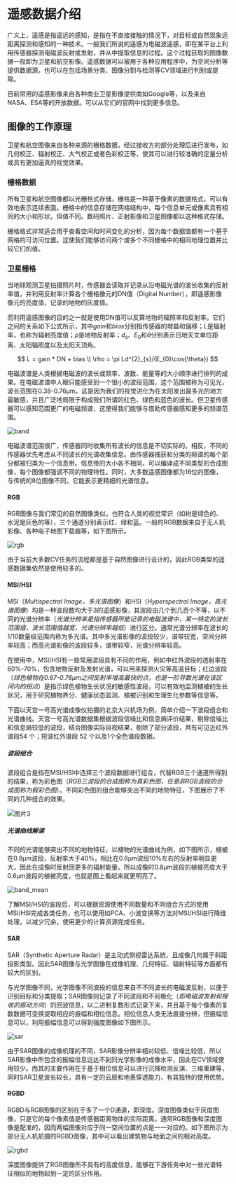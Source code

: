# 遥感数据介绍

广义上，遥感是指遥远的感知，是指在不直接接触的情况下，对目标或自然现象远距离探测和感知的一种技术。一般我们所说的遥感为电磁波遥感，即在某平台上利用传感器探测电磁波反射或发射，并从中提取信息的过程。这个过程获取的图像数据一般即为卫星和航空影像。遥感数据可以被用于各种应用程序中，为空间分析等提供数据源，也可以在包括场景分类、图像分割与检测等CV领域进行判别或提取。

目前常用的遥感影像来自各种商业卫星影像提供商如Google等，以及来自NASA、ESA等的开放数据。可以从它们的官网中找到更多信息。

## 图像的工作原理

卫星和航空图像来自各种来源的栅格数据，经过接收方的部分处理后进行发布，如几何校正、辐射校正、大气校正或者色彩校正等，使其可以进行较准确的定量分析或具有更加逼真的视觉效果。

### 栅格数据

所有卫星和航空图像都以光栅格式存储。栅格是一种基于像素的数据格式，可以有效地表示连续表面。栅格中的信息存储在网格结构中，每个信息单元或像素具有相同的大小和形状，但值不同。数码照片、正射影像和卫星图像都以这种格式存储。

栅格格式非常适合用于查看空间和时间变化的分析，因为每个数据值都有一个基于网格的可访问位置。这使我们能够访问两个或多个不同栅格中的相同地理位置并比较它们的值。

### 卫星栅格

当地球观测卫星拍摄照片时，传感器会读取并记录从沿电磁光谱的波长收集的反射率值，并利用反射率计算各个栅格像元的DN值（Digital Number），即遥感影像像元的亮度值，记录的地物的灰度值。

而利用遥感图像的目的之一就是使用DN值可以反算地物的辐照率和反射率。它们之间的关系如下公式所示，其中$gain$和$bias$分别指传感器的增益和偏移；$L$是辐射率，也称为辐射亮度值；$\rho$是地物反射率；$d_{s}$、$E_{0}$和$\theta$分别表示日地天文单位距离、太阳辐照度以及太阳天顶角。

$$
L = gain * DN + bias \\
\rho = \pi Ld^{2}_{s}/(E_{0}\cos{\theta})
$$

电磁波谱是人类根据电磁波的波长或频率、波数、能量等的大小顺序进行排列的成果。在电磁波谱中人眼只能感受到一个很小的波段范围，这个范围被称为可见光，波长范围在0.38-0.76μm。这是因为我们的视觉进化为在太阳发出最多光的地方最敏感，并且广泛地局限于构成我们所谓的红色、绿色和蓝色的波长。但卫星传感器可以感知范围更广的电磁频谱，这使得我们能够与借助传感器感知更多的频谱范围。

![band](../images/band.jpg)

电磁波谱范围很广，传感器同时收集所有波长的信息是不切实际的。相反，不同的传感器优先考虑从不同波长的光谱收集信息。由传感器捕获和分类的频谱的每个部分都被归类为一个信息带。信息带的大小各不相同，可以编译成不同类型的合成图像，每个图像都强调不同的物理特性。同时，大多数遥感图像都为16位的图像，与传统的8位图像不同，它能表示更精细的光谱信息。

#### RGB

RGB图像与我们常见的自然图像类似，也符合人类的视觉常识（如树是绿色的、水泥是灰色的等），三个通道分别表示红、绿和蓝。一般的RGB数据来自于无人机影像、各种电子地图下载器等，如下图所示。

![rgb](../images/rgb.jpg)

由于当前大多数CV任务的流程都是基于自然图像进行设计的，因此RGB类型的遥感数据集依然是使用较多的。

#### MSI/HSI

MSI（*Multispectral Image，多光谱图像*）和HSI（*Hyperspectral Image，高光谱图像*）均是一种波段数均大于3的遥感影像，其波段由几个到几百个不等，以不同的光谱分辨率（*光谱分辨率是指传感器所能记录的电磁波谱中，某一特定的波长范围值，波长范围值越宽，光谱分辨率越低*）进行区分。通常光谱分辨率在波长的1/10数量级范围内称为多光谱。其中多光谱影像的波段较少，谱带较宽，空间分辨率较高；而高光谱影像的波段较多，谱带较窄，光谱分辨率较高。

在使用中，MSI/HSI有一些常用波段具有不同的作用，例如中红外波段的透射率在60%-70%，包含地物反射及发射光谱，可以用来探测火灾等高温目标；红边波段（*绿色植物在0.67-0.76μm之间反射率增高最快的点，也是一阶导数光谱在该区间内的拐点*）是指示绿色植物生长状况的敏感性波段，可以有效地监测植被的生长状况，用于研究植物养分、健康状态监测、植被识别和生理生化参数等信息等。

下面以天宫一号高光谱成像仪拍摄的北京大兴机场为例，简单介绍一下波段组合和光谱曲线。天宫一号高光谱数据集根据波段信噪比和信息熵评价结果，剔除信噪比和信息熵较低的波段，结合图像实际目视结果，剔除了部分波段，共有可见近红外谱段54 个；短波红外谱段 52 个以及1个全色谱段数据。

##### 波段组合

波段组合是指在MSI/HSI中选择三个波段数据进行组合，代替RGB三个通道所得到的结果，称为彩色图（*RGB三波段的合成图称为真彩色图，任意非RGB波段的合成图称为假彩色图*）。不同彩色图的组合能够突出不同的地物特征，下图展示了不同的几种组合的效果。

![图片3](../images/band_combination.jpg)

##### 光谱曲线解读

不同的光谱能够突出不同的地物特征，以植物的光谱曲线为例，如下图所示，植被在0.8μm波段，反射率大于40%，相比在0.6μm波段10%左右的反射率明显更大，因此在成像时反射回更多的辐射能量。所以成像时0.8μm波段的植被亮度大于0.6μm波段的植被亮度，也就是图上看起来就更明亮了。

![band_mean](../images/band_mean.jpg)

了解MSI/HSI的波段后，可以根据资源使用不同数量和不同组合方式的使用MSI/HSI完成各类任务，也可以使用如PCA、小波变换等方法对MSI/HSI进行降维处理，以减少冗余，使用更少的计算资源完成任务。

#### SAR

SAR（Synthetic Aperture Radar）是主动式侧视雷达系统，且成像几何属于斜距投影类型。因此SAR图像与光学图像在成像机理、几何特征、辐射特征等方面都有较大的区别。

与光学图像不同，光学图像不同波段的信息来自不不同波长的电磁波反射，以便于识别目标和分类提取；SAR图像则记录了不同波段和不同极化（*即电磁波发射和接收的振动方向*）的回波信息，以二进制复数形式记录下来，并且基于每个像素的复数数据可变换提取相应的振幅和相位信息。相位信息人类无法直接分辨，但振幅信息可以，利用振幅信息可以得到强度图像如下图所示。

![sar](../images/sar.jpg)

由于SAR图像的成像机理的不同，SAR影像分辨率相对较低、信噪比较低，所以SAR影像中所包含的振幅信息远达不到同光学影像的成像水平，因此在CV领域使用较少。而其的主要作用在于基于相位信息可以进行沉降检测反演、三维重建等，同时SAR卫星波长较长，具有一定的云层和地表穿透能力，有其独特的使用优势。

#### RGBD

RGBD与RGB图像的区别在于多了一个D通道，即深度。深度图像类似于灰度图像，只是它的每个像素值是传感器距离物体的实际距离。通常RGB图像和深度图像是配准的，因而两幅图像对应于同一空间位置的点是一一对应的。如下图所示为部分无人机航摄的RGBD图像，其中可以看出建筑物与地面之间的相对高度。

![rgbd](../images/rgbd.jpg)

深度图像提供了RGB图像所不具有的高度信息，能够在下游任务中对一些光谱特征相似的地物起到一定的区分作用。
